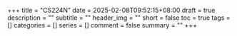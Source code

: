 +++
title = "CS224N"
date = 2025-02-08T09:52:15+08:00
draft = true
description = ""
subtitle = ""
header_img = ""
short = false
toc = true
tags = []
categories = []
series = []
comment = false
summary = ""
+++

